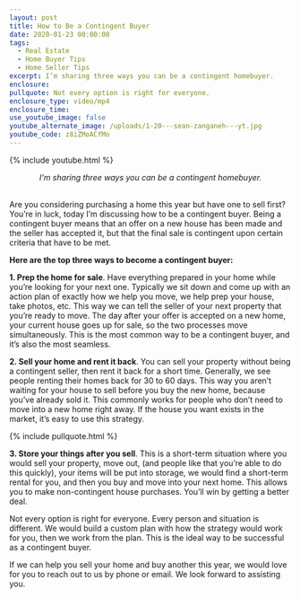 ```yaml
---
layout: post
title: How to Be a Contingent Buyer
date: 2020-01-23 00:00:00
tags:
  - Real Estate
  - Home Buyer Tips
  - Home Seller Tips
excerpt: I’m sharing three ways you can be a contingent homebuyer.
enclosure:
pullquote: Not every option is right for everyone.
enclosure_type: video/mp4
enclosure_time:
use_youtube_image: false
youtube_alternate_image: /uploads/1-20---sean-zanganeh---yt.jpg
youtube_code: z8iZMoACfMo
---
```


{% include youtube.html %}

<center><em>I’m sharing three ways you can be a contingent homebuyer.</em></center>

<br>Are you considering purchasing a home this year but have one to sell first? You’re in luck, today I’m discussing how to be a contingent buyer. Being a contingent buyer means that an offer on a new house has been made and the seller has accepted it, but that the final sale is contingent upon certain criteria that have to be met.

**Here are the top three ways to become a contingent buyer:**

**1\. Prep the home for sale**. Have everything prepared in your home while you’re looking for your next one. Typically we sit down and come up with an action plan of exactly how we help you move, we help prep your house, take photos, etc. This way we can tell the seller of your next property that you’re ready to move. The day after your offer is accepted on a new home, your current house goes up for sale, so the two processes move simultaneously. This is the most common way to be a contingent buyer, and it’s also the most seamless.

**2\. Sell your home and rent it back**. You can sell your property without being a contingent seller, then rent it back for a short time. Generally, we see people renting their homes back for 30 to 60 days. This way you aren’t waiting for your house to sell before you buy the new home, because you’ve already sold it. This commonly works for people who don’t need to move into a new home right away. If the house you want exists in the market, it’s easy to use this strategy.

{% include pullquote.html %}

**3\. Store your things after you sell**. This is a short-term situation where you would sell your property, move out, (and people like that you’re able to do this quickly), your items will be put into storage, we would find a short-term rental for you, and then you buy and move into your next home. This allows you to make non-contingent house purchases. You’ll win by getting a better deal.

Not every option is right for everyone. Every person and situation is different. We would build a custom plan with how the strategy would work for you, then we work from the plan. This is the ideal way to be successful as a contingent buyer.

If we can help you sell your home and buy another this year, we would love for you to reach out to us by phone or email. We look forward to assisting you.